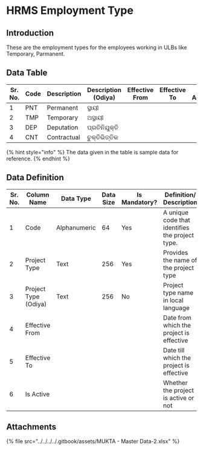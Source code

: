 # HRMS Employment Type

## Introduction

These are the employment types for the employees working in ULBs like Temporary, Parmanent.

## Data Table

| Sr. No. | Code | Description | Description (Odiya) | Effective From | Effective To | Is Active |
| ------- | ---- | ----------- | ------------------- | -------------- | ------------ | --------- |
| 1       | PNT  | Permanent   | ସ୍ଥାୟୀ              |                |              |           |
| 2       | TMP  | Temporary   | ଅସ୍ଥାୟୀ             |                |              |           |
| 3       | DEP  | Deputation  | ପ୍ରତିନିଯୁକ୍ତି       |                |              |           |
| 4       | CNT  | Contractual | ଚୁକ୍ତିଭିତ୍ତିକ       |                |              |           |

{% hint style="info" %}
The data given in the table is sample data for reference.
{% endhint %}

## Data Definition

| Sr. No. | Column Name          | Data Type    | Data Size | Is Mandatory? | Definition/ Description                         |
| ------- | -------------------- | ------------ | --------- | ------------- | ----------------------------------------------- |
| 1       | Code                 | Alphanumeric | 64        | Yes           | A unique code that identifies the project type. |
| 2       | Project Type         | Text         | 256       | Yes           | Provides the name of the project type           |
| 3       | Project Type (Odiya) | Text         | 256       | No            | Project type name in local language             |
| 4       | Effective From       |              |           |               | Date from which the project is effective        |
| 5       | Effective To         |              |           |               | Date till which the project is effective        |
| 6       | Is Active            |              |           |               | Whether the project is active or not            |

## Attachments

{% file src="../../../../.gitbook/assets/MUKTA - Master Data-2.xlsx" %}
